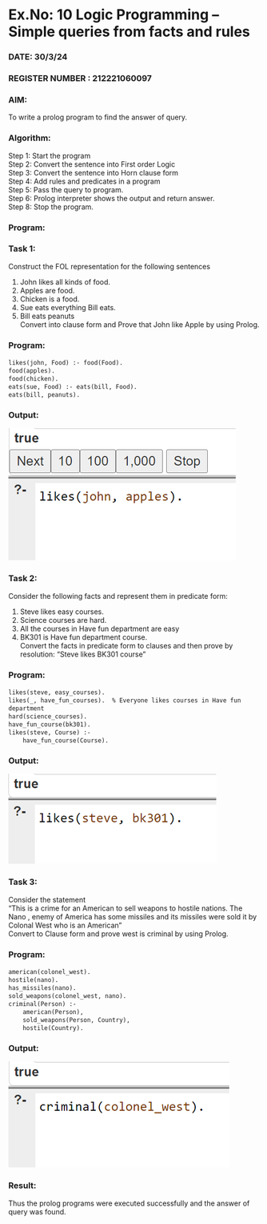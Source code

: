 # Ex.No: 10  Logic Programming –  Simple queries from facts and rules
### DATE: 30/3/24                                                                           
### REGISTER NUMBER : 212221060097
### AIM: 
To write a prolog program to find the answer of query. 
###  Algorithm:
 Step 1: Start the program <br> 
 Step 2: Convert the sentence into First order Logic  <br> 
 Step 3:  Convert the sentence into Horn clause form  <br> 
 Step 4: Add rules and predicates in a program   <br> 
 Step 5:  Pass the query to program. <br> 
 Step 6: Prolog interpreter shows the output and return answer. <br> 
 Step 8:  Stop the program.
### Program:
### Task 1:
Construct the FOL representation for the following sentences <br> 
1.	John likes all kinds of food.  <br> 
2.	Apples are food.  <br> 
3.	Chicken is a food.  <br> 
4.	Sue eats everything Bill eats. <br> 
5.	 Bill eats peanuts  <br> 
   Convert into clause form and Prove that John like Apple by using Prolog. <br> 
### Program:
```
likes(john, Food) :- food(Food).
food(apples).
food(chicken).
eats(sue, Food) :- eats(bill, Food).
eats(bill, peanuts).
```

### Output:
![image](https://github.com/Jayanth-T/AI_Lab_2023-24/blob/main/Screenshot%202024-03-09%20161825.png)
### Task 2:
Consider the following facts and represent them in predicate form: <br>              
1.	Steve likes easy courses. <br> 
2.	Science courses are hard. <br> 
3. All the courses in Have fun department are easy <br> 
4. BK301 is Have fun department course.<br> 
Convert the facts in predicate form to clauses and then prove by resolution: “Steve likes BK301 course”<br> 

### Program:
```
likes(steve, easy_courses).
likes(_, have_fun_courses).  % Everyone likes courses in Have fun department
hard(science_courses).
have_fun_course(bk301).
likes(steve, Course) :-
    have_fun_course(Course).
```

### Output:
![image](https://github.com/Jayanth-T/AI_Lab_2023-24/blob/main/Screenshot%202024-03-09%20161053.png)
### Task 3:
Consider the statement <br> 
“This is a crime for an American to sell weapons to hostile nations. The Nano , enemy of America has some missiles and its missiles were sold it by Colonal West who is an American” <br> 
Convert to Clause form and prove west is criminal by using Prolog.<br> 
### Program:
```
american(colonel_west).
hostile(nano).
has_missiles(nano).
sold_weapons(colonel_west, nano).
criminal(Person) :-
    american(Person),
    sold_weapons(Person, Country),
    hostile(Country).
```

### Output:
![image](https://github.com/Jayanth-T/AI_Lab_2023-24/blob/main/Screenshot%202024-03-09%20161417.png)
### Result:
Thus the prolog programs were executed successfully and the answer of query was found.
